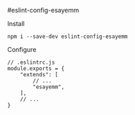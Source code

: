#eslint-config-esayemm

Install

```
npm i --save-dev eslint-config-esayemm
```

Configure

```
// .eslintrc.js
module.exports = {
	"extends": [
		// ...
		"esayemm",
	],
	// ...
}
```